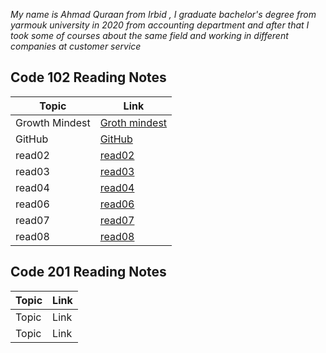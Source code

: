 *My name is Ahmad Quraan from Irbid , I graduate  bachelor's degree from yarmouk university in 2020 from accounting department and after that I took some of courses about the same field and working in different companies at customer service*


## Code 102 Reading Notes

Topic          | Link
---------------|-----
Growth Mindest | [Groth mindest](https://ahmadquraan97.github.io/reading-notes/lab01)
GitHub         | [GitHub](https://ahmadquraan97.github.io/reading-notes/read01)
read02         | [read02](https://ahmadquraan97.github.io/reading-notes/read02)
read03         |[read03](https://ahmadquraan97.github.io/reading-notes/read03)
read04         |[read04](https://ahmadquraan97.github.io/reading-notes/read04)
read06         |[read06](https://ahmadquraan97.github.io/reading-notes/read06)
read07         |[read07](https://ahmadquraan97.github.io/reading-notes/read07)
read08         | [read08](https://ahmadquraan97.github.io/reading-notes/read08)



## Code 201 Reading Notes

Topic       | Link
------------|-----
Topic       |  Link  
Topic       |  Link
